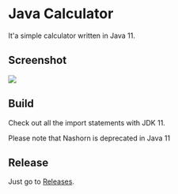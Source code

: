 # Java Calculator

It'a simple calculator written in Java 11.

## Screenshot

![](D:\OneDrive\Projects\Java\JavaCalculator\screenshot.png)

## Build

Check out all the import statements with JDK 11.

Please note that Nashorn is deprecated in Java 11

## Release

Just go to [Releases](https://github.com/ycfung/JavaCalculator/releases).

